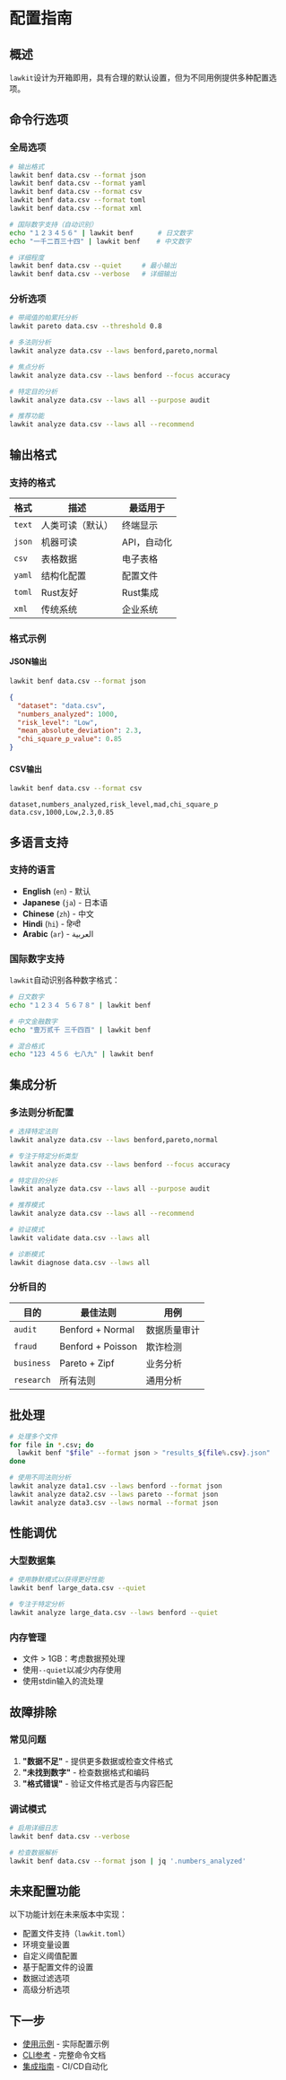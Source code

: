 # 配置指南

## 概述

`lawkit`设计为开箱即用，具有合理的默认设置，但为不同用例提供多种配置选项。

## 命令行选项

### 全局选项

```bash
# 输出格式
lawkit benf data.csv --format json
lawkit benf data.csv --format yaml
lawkit benf data.csv --format csv
lawkit benf data.csv --format toml
lawkit benf data.csv --format xml

# 国际数字支持（自动识别）
echo "１２３４５６" | lawkit benf      # 日文数字
echo "一千二百三十四" | lawkit benf    # 中文数字

# 详细程度
lawkit benf data.csv --quiet     # 最小输出
lawkit benf data.csv --verbose   # 详细输出
```

### 分析选项

```bash
# 带阈值的帕累托分析
lawkit pareto data.csv --threshold 0.8

# 多法则分析
lawkit analyze data.csv --laws benford,pareto,normal

# 焦点分析
lawkit analyze data.csv --laws benford --focus accuracy

# 特定目的分析
lawkit analyze data.csv --laws all --purpose audit

# 推荐功能
lawkit analyze data.csv --laws all --recommend
```

## 输出格式

### 支持的格式

| 格式 | 描述 | 最适用于 |
|------|------|----------|
| `text` | 人类可读（默认） | 终端显示 |
| `json` | 机器可读 | API，自动化 |
| `csv` | 表格数据 | 电子表格 |
| `yaml` | 结构化配置 | 配置文件 |
| `toml` | Rust友好 | Rust集成 |
| `xml` | 传统系统 | 企业系统 |

### 格式示例

#### JSON输出
```bash
lawkit benf data.csv --format json
```
```json
{
  "dataset": "data.csv",
  "numbers_analyzed": 1000,
  "risk_level": "Low",
  "mean_absolute_deviation": 2.3,
  "chi_square_p_value": 0.85
}
```

#### CSV输出
```bash
lawkit benf data.csv --format csv
```
```csv
dataset,numbers_analyzed,risk_level,mad,chi_square_p
data.csv,1000,Low,2.3,0.85
```

## 多语言支持

### 支持的语言

- **English** (`en`) - 默认
- **Japanese** (`ja`) - 日本语
- **Chinese** (`zh`) - 中文
- **Hindi** (`hi`) - हिन्दी
- **Arabic** (`ar`) - العربية

### 国际数字支持

`lawkit`自动识别各种数字格式：

```bash
# 日文数字
echo "１２３４ ５６７８" | lawkit benf

# 中文金融数字
echo "壹万贰千 三千四百" | lawkit benf

# 混合格式
echo "123 ４５６ 七八九" | lawkit benf
```

## 集成分析

### 多法则分析配置

```bash
# 选择特定法则
lawkit analyze data.csv --laws benford,pareto,normal

# 专注于特定分析类型
lawkit analyze data.csv --laws benford --focus accuracy

# 特定目的分析
lawkit analyze data.csv --laws all --purpose audit

# 推荐模式
lawkit analyze data.csv --laws all --recommend

# 验证模式
lawkit validate data.csv --laws all

# 诊断模式
lawkit diagnose data.csv --laws all
```

### 分析目的

| 目的 | 最佳法则 | 用例 |
|------|----------|------|
| `audit` | Benford + Normal | 数据质量审计 |
| `fraud` | Benford + Poisson | 欺诈检测 |
| `business` | Pareto + Zipf | 业务分析 |
| `research` | 所有法则 | 通用分析 |

## 批处理

```bash
# 处理多个文件
for file in *.csv; do
  lawkit benf "$file" --format json > "results_${file%.csv}.json"
done

# 使用不同法则分析
lawkit analyze data1.csv --laws benford --format json
lawkit analyze data2.csv --laws pareto --format json
lawkit analyze data3.csv --laws normal --format json
```

## 性能调优

### 大型数据集

```bash
# 使用静默模式以获得更好性能
lawkit benf large_data.csv --quiet

# 专注于特定分析
lawkit analyze large_data.csv --laws benford --quiet
```

### 内存管理

- 文件 > 1GB：考虑数据预处理
- 使用`--quiet`以减少内存使用
- 使用stdin输入的流处理

## 故障排除

### 常见问题

1. **"数据不足"** - 提供更多数据或检查文件格式
2. **"未找到数字"** - 检查数据格式和编码
3. **"格式错误"** - 验证文件格式是否与内容匹配

### 调试模式

```bash
# 启用详细日志
lawkit benf data.csv --verbose

# 检查数据解析
lawkit benf data.csv --format json | jq '.numbers_analyzed'
```

## 未来配置功能

以下功能计划在未来版本中实现：

- 配置文件支持（`lawkit.toml`）
- 环境变量设置
- 自定义阈值配置
- 基于配置文件的设置
- 数据过滤选项
- 高级分析选项

## 下一步

- [使用示例](examples_zh.md) - 实际配置示例
- [CLI参考](../reference/cli-reference_zh.md) - 完整命令文档
- [集成指南](../guides/integrations_zh.md) - CI/CD自动化